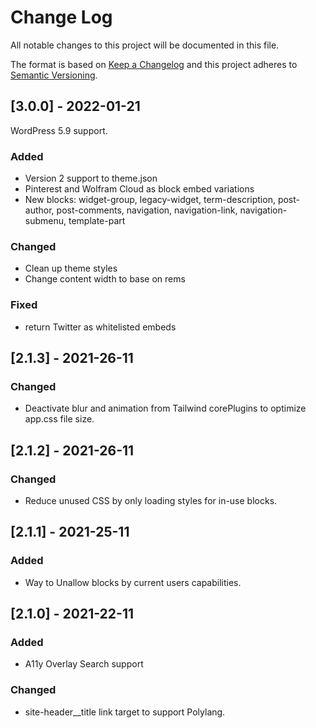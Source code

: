 
# Change Log
All notable changes to this project will be documented in this file.
 
The format is based on [Keep a Changelog](http://keepachangelog.com/)
and this project adheres to [Semantic Versioning](http://semver.org/).

## [3.0.0] - 2022-01-21
WordPress 5.9 support.

### Added
- Version 2 support to theme.json
- Pinterest and Wolfram Cloud as block embed variations
- New blocks: widget-group, legacy-widget, term-description, post-author, post-comments, navigation, navigation-link, navigation-submenu, template-part

### Changed
- Clean up theme styles
- Change content width to base on rems

### Fixed
- return Twitter as whitelisted embeds

## [2.1.3] - 2021-26-11
 
### Changed
- Deactivate blur and animation from Tailwind corePlugins to optimize app.css file size.

## [2.1.2] - 2021-26-11
 
### Changed
- Reduce unused CSS by only loading styles for in-use blocks.
 
## [2.1.1] - 2021-25-11
 
### Added
- Way to Unallow blocks by current users capabilities.
 
## [2.1.0] - 2021-22-11
 
### Added
- A11y Overlay Search support
   
### Changed
- site-header__title link target to support Polylang.
 
